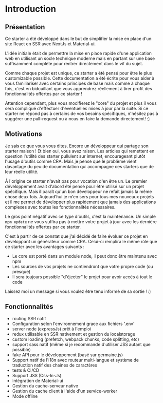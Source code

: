 # Introduction  
  
## Présentation  
  
Ce starter a été développé dans le but de simplifier la mise en place d'un site React en SSR avec NextJs et Material-ui.

L'idée initiale était de permettre la mise en place rapide d'une application web en utilisant un socle technique moderne
mais en partant sur une base suffisamment complète pour rentrer directement dans le vif du sujet. 

Comme chaque projet est unique, ce starter a été pensé pour être le plus customizable possible. Cette documentation a été
écrite pour vous aider à vous familiariser avec certains principes de base mais comme à chaque fois, c'est en bidouillant que
vous apprendrez réellement à tirer profit des fonctionnalités offertes par ce starter !

Attention cependant, plus vous modifierez le "core" du projet et plus il vous sera compliqué d'effectuer d'éventuelles mises à
jour par la suite. Si ce starter ne répond pas à certains de vos besoins spécifiques, n'hésitez pas à suggérer une pull-request
ou à nous en faire la demande directement! :)  

## Motivations

Je sais ce que vous vous dites. Encore un développeur qui partage son starter maison ! 
Et bien oui, vous avez raison. Les articles qui remettent en question l'utilité des starter pullulent sur internet, 
encourageant plutôt l'usage d'outils comme CRA. Mais je pense que le problème vient davantage du peu de documentation
qui accompagne ces starters que de leur réelle utilité. 

À l'origine ce starter n'avait pas pour vocation d'en être un. Le premier développement avait d'abord été pensé pour être utilisé
sur un projet spécifique. Mais il paraît qu'un bon développeur ne refait jamais la même chose deux fois. Aujourd'hui je m'en sers
pour tous mes nouveaux projets et il me permet de développer plus rapidement que jamais des applications complexes avec toutes
les fonctionnalités nécessaires. 

Le gros point négatif avec ce type d'outils, c'est la maintenance. Un simple `npm update` ne vous suffira pas à mettre votre projet
à jour avec les dernière fonctionnalités offertes par ce starter. 

C'est à partir de ce constat que j'ai décidé de faire évoluer ce projet en développant un générateur comme CRA. Celui-ci remplira le
même rôle que ce starter avec les avantages suivants :
- Le core est porté dans un module node, il peut donc être maintenu avec npm
- Les sources de vos projets ne contiendront que votre propre code (ou presque)
- Il sera toujours possible "d'éjecter" le projet pour avoir accès à tout le code

Laissez moi un message si vous voulez être tenu informé de sa sortie ! :) 
   
## Fonctionnalités   
   
- routing SSR natif  
- Configuration selon l'environnement grace aux fichiers '.env'  
- server node (expressJs) prêt à l'emploi  
- redux utilisable en SSR nativement et gestion du localstorage  
- custom loading (prefetch, webpack chunks, code splitting, etc)  
- support sass natif (même si je recommande d'utiliser JSS autant que possible)
- fake API pour le développement (basé sur germaine.js)  
- Support natif de l'i18n avec routeur multi-langue et système de traduction natif des chaines de caractères  
- tests & CI/CD  
- Support JSS (Css-In-Js)  
- Intégration de Material-ui  
- Gestion du cache-serveur native  
- Gestion du cache client à l'aide d'un service-worker
- Mode offline
 